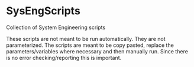 # SysEngScripts
Collection of System Engineering scripts

These scripts are not meant to be run automatically. 
They are not parameterized. 
The scripts are meant to be copy pasted, replace the parameters/variables where necessary and then manually run.
Since there is no error checking/reporting this is important.
